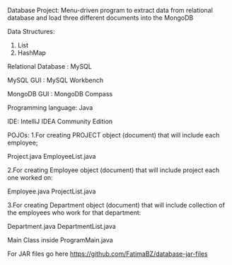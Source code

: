 Database Project:
Menu-driven program to extract data from relational database and load three different documents into the MongoDB 

Data Structures: 
1. List
2. HashMap

Relational Database :
MySQL

MySQL GUI :
MySQL Workbench

MongoDB GUI :
MongoDB Compass

Programming language:
Java

IDE:
IntelliJ IDEA Community Edition

POJOs:
1.For creating PROJECT object (document) that will include each employee;

Project.java
EmployeeList.java

2.For creating Employee object (document) that will include project each one worked on:

Employee.java
ProjectList.java

3.For creating Department object (document) that will include collection of the employees who work for that department:

Department.java
DepartmentList.java

Main Class inside ProgramMain.java

For JAR files go here https://github.com/FatimaBZ/database-jar-files
